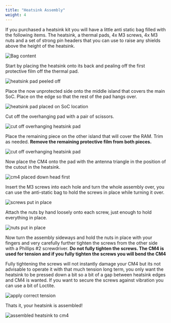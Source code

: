 ```yaml
---
title: "Heatsink Assembly"
weight: 4
---
```


If you purchased a heatsink kit you will have a little anti static bag filled with the following items.
The heatsink, a thermal pads, 4x M3 screws, 4x M3 nuts and a set of strong pin headers that you can use to raise any shields above the height of the heatsink.

![Bag content](/docs/piunora/pic/heatsink-guide/step1.jpg)

Start by placing the heatsink onto its back and pealing off the first protective film off the thermal pad.

![heatsink pad peeled off](/docs/piunora/pic/heatsink-guide/step2.jpg)

Place the now unprotected side onto the middle island that covers the main SoC. Place on the edge so that the rest of the pad hangs over.

![heatsink pad placed on SoC location](/docs/piunora/pic/heatsink-guide/step3.jpg)

Cut off the overhanging pad with a pair of scissors.

![cut off overhanging heatsink pad](/docs/piunora/pic/heatsink-guide/step4.jpg)

Place the remaining piece on the other island that will cover the RAM. Trim as needed.
**Remove the remaining protective film from both pieces.**

![cut off overhanging heatsink pad](/docs/piunora/pic/heatsink-guide/step5.jpg)

Now place the CM4 onto the pad with the antenna triangle in the position of the cutout in the heatsink.

![cm4 placed down head first](/docs/piunora/pic/heatsink-guide/step6.jpg)

Insert the M3 screws into each hole and turn the whole assembly over, you can use the anti-static bag to hold the screws in place while turning it over.

![screws put in place](/docs/piunora/pic/heatsink-guide/step7.jpg)

Attach the nuts by hand loosely onto each screw, just enough to hold everything in place.

![nuts put in place](/docs/piunora/pic/heatsink-guide/step8.jpg)

Now turn the assembly sideways and hold the nuts in place with your fingers and very carefully further tighten the screws from the other side with a Phillips #2 screwdriver.
**Do not fully tighten the screws. The CM4 is used for tension and if you fully tighten the screws you will bend the CM4**

Fully tightening the screws will not instantly damage your CM4 but its not advisable to operate it with that much tension long term, you only want the heatsink to be pressed down a bit so a bit of a gap between heatsink edges and CM4 is wanted. If you want to secure the screws against vibration you can use a bit of Loctite.

![apply correct tension](/docs/piunora/pic/heatsink-guide/step9.jpg)


Thats it, your heatsink is assembled!

![assembled heatsink to cm4](/docs/piunora/pic/heatsink-guide/step10.jpg)